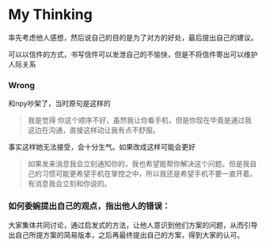 # My Thinking



率先考虑他人感想，然后说自己的目的是为了对方的好处，最后提出自己的建议。

可以以信件的方式，书写信件可以发泄自己的不愉快，但是不将信件寄出可以维护人际关系

### 

### Wrong

和npy吵架了，当时原句是这样的

> 我是觉得 你这个顺序不好，虽然我让你看手机，但是你现在毕竟是通过我这边在沟通，直接这样动让我有点不舒服。

事实这样她无法接受，会十分生气。如果改成这样可能会更好

> 如果发来消息我会立刻通知你的，我也希望能帮你解决这个问题。但是我自己的习惯可能更希望手机在掌控之中，所以我还是希望手机不要一直开着。有消息我会立刻和你说的。



### 如何委婉提出自己的观点，指出他人的错误：

大家集体共同讨论，通过启发式的方法，让他人意识到他们方案的问题，从而引导出自己所提方案的简易版本，之后再最终提出自己的方案，得到大家的认可。